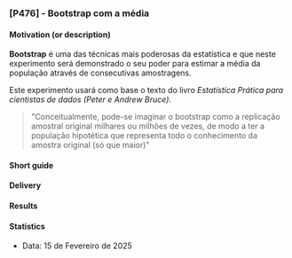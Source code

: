 ### [P476] - Bootstrap com a média

#### Motivation (or description)
**Bootstrap** é uma das técnicas mais poderosas da estatística e que neste experimento será demonstrado o seu poder para estimar a média da população através de consecutivas amostragens.

Este experimento usará como base o texto do livro *Estatística Prática para cientistas de dados (Peter e Andrew Bruce)*.
> "Conceitualmente, pode-se imaginar o bootstrap como a replicação amostral original milhares ou milhões de vezes, de modo a ter a população hipotética que representa todo o conhecimento da amostra original (só que maior)"


#### Short guide


#### Delivery


#### Results


#### Statistics
* Data: 15 de Fevereiro de 2025
